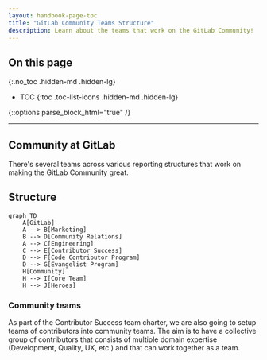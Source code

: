 ```yaml
---
layout: handbook-page-toc
title: "GitLab Community Teams Structure"
description: Learn about the teams that work on the GitLab Community!
---
```


## On this page

{:.no_toc .hidden-md .hidden-lg}

- TOC
{:toc .toc-list-icons .hidden-md .hidden-lg}

{::options parse_block_html="true" /}

- - -

## Community at GitLab

There's several teams across various reporting structures that work on making the GitLab Community great.

## Structure

```mermaid
graph TD
    A[GitLab]
    A --> B[Marketing]
    B --> D[Community Relations]
    A --> C[Engineering]
    C --> E[Contributor Success]
    D --> F[Code Contributor Program]
    D --> G[Evangelist Program]
    H[Community]
    H --> I[Core Team]
    H --> J[Heroes]
```

### Community teams

As part of the Contributor Success team charter, we are also going to setup teams of contributors into community teams. The aim is to have a collective group of contributors that consists of multiple domain expertise (Development, Quality, UX, etc.) and that can work together as a team.
